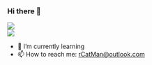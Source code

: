 ### Hi there 👋
![](https://github-readme-stats.vercel.app/api?username=rCatMan&show_icons=true&theme=light&count_private=true)<br/>
![](https://github-readme-stats.vercel.app/api/top-langs/?username=rCatMan&theme=light&layout=compact)

- 🌱 I’m currently learning 
- 📫 How to reach me: rCatMan@outlook.com
<!--
**rCatMAN/rCatMan** is a ✨ _special_ ✨ repository because its `README.md` (this file) appears on your GitHub profile.

Here are some ideas to get you started:

- 🔭 I’m currently working on ...
- 🌱 I’m currently learning ...
- 👯 I’m looking to collaborate on ...
- 🤔 I’m looking for help with ...
- 💬 Ask me about ...
- 📫 How to reach me: ...
- 😄 Pronouns: ...
- ⚡ Fun fact: ...
-->
